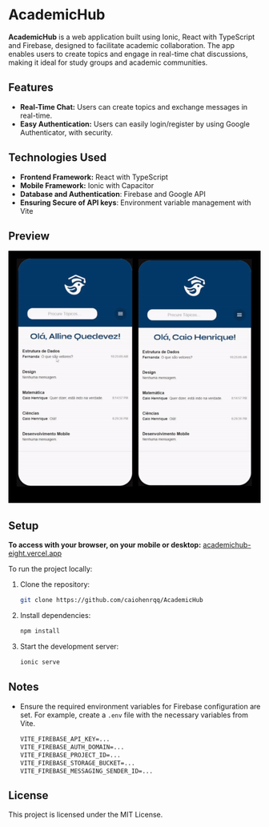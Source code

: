 # AcademicHub

**AcademicHub** is a web application built using Ionic, React with TypeScript and Firebase, designed to facilitate academic collaboration. The app enables users to create topics and engage in real-time chat discussions, making it ideal for study groups and academic communities.

## Features

- **Real-Time Chat:** Users can create topics and exchange messages in real-time.
- **Easy Authentication:** Users can easily login/register by using Google Authenticator, with security.

## Technologies Used

- **Frontend Framework:** React with TypeScript
- **Mobile Framework:** Ionic with Capacitor
- **Database and Authentication**: Firebase and Google API
- **Ensuring Secure of API keys**: Environment variable management with Vite

## Preview

![](/ezgif-2-9778ac5870.gif)

## Setup

**To access with your browser, on your mobile or desktop:**
[academichub-eight.vercel.app](https://academichub-eight.vercel.app)

To run the project locally:

1. Clone the repository:
   ```bash
   git clone https://github.com/caiohenrqq/AcademicHub
   ```

2. Install dependencies:
   ```bash
   npm install
   ```

3. Start the development server:
   ```bash
   ionic serve
   ```
   
## Notes

- Ensure the required environment variables for Firebase configuration are set. For example, create a ```.env``` file with the necessary variables from Vite.
  ```
  VITE_FIREBASE_API_KEY=...
  VITE_FIREBASE_AUTH_DOMAIN=...
  VITE_FIREBASE_PROJECT_ID=...
  VITE_FIREBASE_STORAGE_BUCKET=...
  VITE_FIREBASE_MESSAGING_SENDER_ID=...
  ```
  
## License

This project is licensed under the MIT License.
